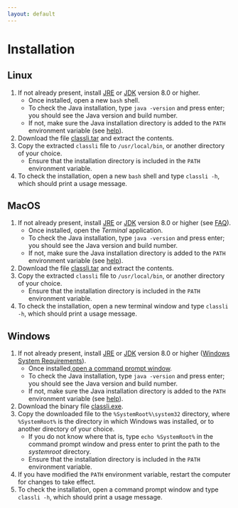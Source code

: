 ```yaml
---
layout: default
---
```


# Installation

## Linux

1. If not already present, install [JRE](https://docs.oracle.com/javase/8/docs/technotes/guides/install/linux_jre.html)
or [JDK](https://docs.oracle.com/javase/8/docs/technotes/guides/install/linux_jdk.html) version 8.0 or higher.
    - Once installed, open a new `bash` shell.
    - To check the Java installation, type `java -version` and press enter; you should see the Java version and build number.
    - If not, make sure the Java installation directory is added to the `PATH` environment variable (see
    [help](https://java.com/en/download/help/path.xml)).
1. Download the file [classli.tar](https://quicksilver.host.cs.st-andrews.ac.uk/artifacts/record-classification/classli.tar)
and extract the contents.
1. Copy the extracted `classli` file to `/usr/local/bin`, or another directory of your choice.
    - Ensure that the installation directory is included in the `PATH` environment variable.
1. To check the installation, open a new `bash` shell and type `classli -h`, which should print a usage message.

## MacOS

1. If not already present, install [JRE](https://docs.oracle.com/javase/8/docs/technotes/guides/install/mac_jre.html#CHDGECEB)
or [JDK](https://docs.oracle.com/javase/8/docs/technotes/guides/install/mac_jdk.html) version 8.0 or higher (see
[FAQ](https://docs.oracle.com/javase/8/docs/technotes/guides/install/mac_install_faq.html)).
    - Once installed, open the *Terminal* application.
    - To check the Java installation, type `java -version` and press enter; you should see the Java version and build number.
    - If not, make sure the Java installation directory is added to the `PATH` environment variable (see
    [help](https://java.com/en/download/help/path.xml)).
1. Download the file [classli.tar](https://quicksilver.host.cs.st-andrews.ac.uk/artifacts/record-classification/classli.tar)
and extract the contents.
1. Copy the extracted `classli` file to `/usr/local/bin`, or another directory of your choice.
    - Ensure that the installation directory is included in the `PATH` environment variable.
1. To check the installation, open a new terminal window and type `classli -h`, which should print a usage message.

## Windows

1. If not already present, install [JRE](https://docs.oracle.com/javase/8/docs/technotes/guides/install/windows_jre_install.html#CHDEDHAJ)
or [JDK](https://docs.oracle.com/javase/8/docs/technotes/guides/install/windows_jdk_install.html#CHDEBCCJ) version 8.0 or
higher ([Windows System Requirements](https://docs.oracle.com/javase/8/docs/technotes/guides/install/windows_system_requirements.html)).
    - Once installed,[open a command prompt window](http://windows.microsoft.com/en-gb/windows-vista/open-a-command-prompt-window).
    - To check the Java installation, type `java -version` and press enter; you should see the Java version and build number.
    - If not, make sure the Java installation directory is added to the `PATH` environment variable (see
    [help](https://java.com/en/download/help/path.xml)).
1. Download the binary file [classli.exe](https://quicksilver.host.cs.st-andrews.ac.uk/artifacts/record-classification/classli.exe).
1. Copy the downloaded file to the `%SystemRoot%\system32` directory, where `%SystemRoot%` is the directory in which Windows
was installed, or to another directory of your choice.
    - If you do not know where that is, type `echo %SystemRoot%` in the command prompt window and press enter to print the
    path to the _systemroot_ directory.
    - Ensure that the installation directory is included in the `PATH` environment variable.
1. If you have modified the `PATH` environment variable, restart the computer for changes to take effect.
1. To check the installation, open a command prompt window and type `classli -h`, which should print a usage message.

